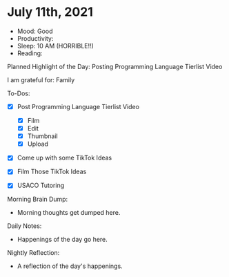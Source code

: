 # July 11th, 2021

- Mood: Good
- Productivity: 
- Sleep: 10 AM (HORRIBLE!!)
- Reading: 

Planned Highlight of the Day: Posting Programming Language Tierlist Video

I am grateful for: Family

To-Dos:
- [x] Post Programming Language Tierlist Video
	- [x] Film
	- [x] Edit
	- [x] Thumbnail
	- [x] Upload
- [x] Come up with some TikTok Ideas
- [x] Film Those TikTok Ideas
- [x] USACO Tutoring


Morning Brain Dump:
- Morning thoughts get dumped here.

Daily Notes:
- Happenings of the day go here.


Nightly Reflection: 
- A reflection of the day's happenings.





